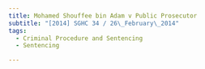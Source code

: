 ```yaml
---
title: Mohamed Shouffee bin Adam v Public Prosecutor 
subtitle: "[2014] SGHC 34 / 26\_February\_2014"
tags:
  - Criminal Procedure and Sentencing
  - Sentencing

---
```


